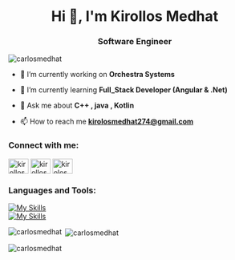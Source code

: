 <h1 align="center">Hi 👋, I'm Kirollos Medhat</h1>
<h3 align="center">Software Engineer</h3>


<p align="left"> <img src="https://komarev.com/ghpvc/?username=carlosmedhat&label=Profile%20views&color=0e75b6&style=flat" alt="carlosmedhat" /> </p>

- 🔭 I’m currently working on **Orchestra Systems**

- 🌱 I’m currently learning **Full_Stack Developer (Angular & .Net)**

- 💬 Ask me about **C++ , java , Kotlin**

- 📫 How to reach me **kirolosmedhat274@gmail.com**

<h3 align="left">Connect with me:</h3>
<p align="left">
<a href="https://linkedin.com/in/kirollos medhat" target="blank"><img align="center" src="https://raw.githubusercontent.com/rahuldkjain/github-profile-readme-generator/master/src/images/icons/Social/linked-in-alt.svg" alt="kirollos medhat" height="30" width="40" /></a>
<a href="https://fb.com/kirollos medhat" target="blank"><img align="center" src="https://raw.githubusercontent.com/rahuldkjain/github-profile-readme-generator/master/src/images/icons/Social/facebook.svg" alt="kirollos medhat" height="30" width="40" /></a>
<a href="https://codeforces.com/profile/kirolosmedhat" target="blank"><img align="center" src="https://raw.githubusercontent.com/rahuldkjain/github-profile-readme-generator/master/src/images/icons/Social/codeforces.svg" alt="kirolosmedhat" height="30" width="40" /></a>
</p>

<h3 align="left">Languages and Tools:</h3>
<p align="left">

[![My Skills](https://skillicons.dev/icons?i=js,html,css,kotlin,c,cs,cpp,java,py)](https://skillicons.dev)
<br/>
[![My Skills](https://skillicons.dev/icons?i=androidstudio,angular,atom,firebase,git,github,gradle,idea,linux,mongodb,mysql,sqlite,stackoverflow,visualstudio,vscode,xd)](https://skillicons.dev)
<br/>

<!--
<img src="https://img.shields.io/badge/Kotlin-0095D5?&style=for-the-badge&logo=kotlin&logoColor=white">
<img src="https://img.shields.io/badge/Java-ED8B00?style=for-the-badge&logo=java&logoColor=white">
<img src="https://img.shields.io/badge/C-00599C?style=for-the-badge&logo=c&logoColor=white">
<img src="https://img.shields.io/badge/C%2B%2B-00599C?style=for-the-badge&logo=c%2B%2B&logoColor=white">
<img src="https://img.shields.io/badge/Python-FFD43B?style=for-the-badge&logo=python&logoColor=darkgreen">
<img src="https://img.shields.io/badge/Go-00ADD8?style=for-the-badge&logo=go&logoColor=white">
<img src="https://img.shields.io/badge/Git-F05032?style=for-the-badge&logo=git&logoColor=white">
<img src="https://img.shields.io/badge/windows%20terminal-4D4D4D?style=for-the-badge&logo=windows%20terminal&logoColor=white">
<img src="https://img.shields.io/badge/Android-3DDC84?style=for-the-badge&logo=android&logoColor=white">
<img src="https://img.shields.io/badge/Android_Studio-3DDC84?style=for-the-badge&logo=android-studio&logoColor=white">
<img src="https://img.shields.io/badge/firebase-ffca28?style=for-the-badge&logo=firebase&logoColor=black">
<img src="https://img.shields.io/badge/Visual_Studio_Code-0078D4?style=for-the-badge&logo=visual%20studio%20code&logoColor=white">
<img src="https://img.shields.io/badge/IntelliJIDEA-000000.svg?style=for-the-badge&logo=intellij-idea&logoColor=white">
<img src="https://img.shields.io/badge/Adobe%20XD-470137?style=for-the-badge&logo=Adobe%20XD&logoColor=#FF61F6">
-->

 </p>

<p><img align="left" src="https://github-readme-stats.vercel.app/api/top-langs?username=carlosmedhat&show_icons=true&locale=en&layout=compact" alt="carlosmedhat" /></p>

<p>&nbsp;<img align="center" src="https://github-readme-stats.vercel.app/api?username=carlosmedhat&show_icons=true&locale=en" alt="carlosmedhat" /></p>

<p><img align="center" src="https://github-readme-streak-stats.herokuapp.com/?user=carlosmedhat&" alt="carlosmedhat" /></p>
